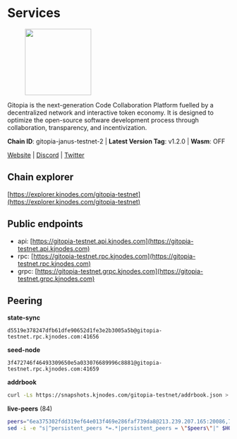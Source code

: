 # Services

<figure><img src="https://raw.githubusercontent.com/kj89/testnet_manuals/main/pingpub/logos/gitopia.png" width="150" alt=""><figcaption></figcaption></figure>

Gitopia is the next-generation Code Collaboration Platform fuelled by  a decentralized network and interactive token economy. It is designed  to optimize the open-source software development process through  collaboration, transparency, and incentivization.

**Chain ID**: gitopia-janus-testnet-2 | **Latest Version Tag**: v1.2.0 | **Wasm**: OFF

[Website](https://gitopia.com/) | [Discord](https://discord.gg/hFTXCGNYDZ) | [Twitter](https://twitter.com/gitopiaDAO)




## Chain explorer
[https://explorer.kjnodes.com/gitopia-testnet](https://explorer.kjnodes.com/gitopia-testnet)

## Public endpoints

* api: [https://gitopia-testnet.api.kjnodes.com](https://gitopia-testnet.api.kjnodes.com)
* rpc: [https://gitopia-testnet.rpc.kjnodes.com](https://gitopia-testnet.rpc.kjnodes.com)
* grpc: [https://gitopia-testnet.grpc.kjnodes.com](https://gitopia-testnet.grpc.kjnodes.com)

## Peering

**state-sync**

```text
d5519e378247dfb61dfe90652d1fe3e2b3005a5b@gitopia-testnet.rpc.kjnodes.com:41656
```

**seed-node**

```text
3f472746f46493309650e5a033076689996c8881@gitopia-testnet.rpc.kjnodes.com:41659
```

**addrbook**
```bash
curl -Ls https://snapshots.kjnodes.com/gitopia-testnet/addrbook.json > $HOME/.gitopia/config/addrbook.json
```

**live-peers** (84)
```bash
peers="6ea375302fdd319ef64e013f469e286faf739da8@213.239.207.165:20086,71d125deda13528c4e72ec4327699882f12c3b72@109.123.254.218:26656,cd5d703ff7a2e3fc5e5710a384d0933571dc423a@178.18.250.177:41656,d5519e378247dfb61dfe90652d1fe3e2b3005a5b@65.109.68.190:41656,9cd6d2477d278ef6ccffa5cc4e22fd0d9489cd23@85.10.199.157:34656,df5b61e51ab2f6c3bf1f3c387ba1586a84b41b25@141.95.65.26:27956,ad33cf22f96e43448798686ed0f7428b8fdacf5b@5.161.90.174:656,09538ba6159f454a17d76501c59e23bad6fc9d3d@85.190.246.67:26656,d9d59b442e46f142394fcdf2f246ca8c7b2b7ce9@149.102.146.36:26656,c84906b19dc7dc7bda94ab2167d4b0af64a28b49@45.151.122.191:656,6fa19dbe0236fc9328513ced95d9dd6f8330dbf3@34.160.118.165:26656,007d2419fea80aee707d009af0153f5105c53379@38.242.139.164:656,35c829910f80387ee825da9fb69efbcbf8e2149e@164.68.118.227:26656,399d4e19186577b04c23296c4f7ecc53e61080cb@34.143.189.236:26656,52098a0fdd0dc566615ad37492019d252635bdda@45.85.249.131:656,ba614c2b5beae6df39a4310043294ffde60e8e8d@45.85.250.147:26656,98bdfc67810bf7ac8f5c45b2c677b4bf199eb42e@185.193.67.65:41656,e17763e03ef6819b6f549b97abe9da7a1a7eeac8@164.68.121.241:656,05182a9b6121c9fcbb493f9bb3843e20e076e479@38.242.231.113:656,292c099fc654a1331d3b62a1b939f867b62ef434@45.85.147.242:656,3989c44e8af3427b22a71a94185e85df99d450b4@149.102.158.188:41656,1c14a50a931cdf437c1a28bc00565d69950b6c6b@135.181.205.220:36656,9bb344d83fc1fafc4bce6b8e4a95b82f37ac4f31@82.208.20.136:26656,c03e9f152bb1becc54d4424d02249135d39be09f@81.0.218.106:41656,61c85d47e1dd86d5a5849450b849078d4d13184b@85.239.244.123:26656,ea53a3f77fe373f47be4e77fd5f9ff526dfaec33@51.79.143.46:41656,4cd60a4dd4211d38d948a86a614f1fd8d3d274eb@75.119.153.139:656,5c2a752c9b1952dbed075c56c600c3a79b58c395@195.3.220.140:27036,2f0484f05aa2d58d91aa21ea7cb9ce81c2e207ea@85.239.240.187:26656,4e0e57bcac8aa2bc3188d5b7845eeee61a61f3f0@194.163.170.165:26656,dcef5aff76b0834c870ab3810cae4ad575e04805@134.122.83.232:26656,ffb4f7d43d6449c292d4e60c8a48eb3d31c39691@38.242.139.100:656,63381c5528ed8ca93f9ba31008a9630d21b29a97@142.132.152.46:46656,0eb70bf5e2403694109f9bba184570074c2dfdd5@38.242.235.255:26656,995177c4b8c2b498de50483a614f9e30bf02e843@65.109.130.180:26656,7182dfadba43a9a3b35f6862e63f75be20c8b1db@95.217.214.125:41656,481189b7e246f6c824a969482446c49abbfe76b8@161.97.172.147:26656,ae5d5b47ea732ff509114f405967f61eb3d86ac6@75.119.146.171:656,7f2339fc6a6dca666d8ffbbe4e61443d58e0e759@109.123.255.8:26656,38f4e436b28b05850fa9b67cadf0700123cec094@45.10.154.166:26656,37c3d29df83da59e5a258d413e2f89365ab05711@85.239.243.12:656,d15e22d7be8ba1b97ff429cf87fea2af41450b37@149.102.134.212:41656,b6651c7b043ef4bdccd7906b0f06de2bbdfe8a60@193.46.243.75:26656,59a99a10a28baeda8535598acef9abb706ec5dbc@45.85.249.132:656,bc688b2be879ba5bfa34587e096a9c9a4df2e6d4@45.151.122.116:656,eccdf1d5bf33bc1733838562b4d4a4a45869c3a8@135.181.183.93:41656,5c74fe6868cda2003926c0a6299c9cebec5c4d1a@65.21.239.60:41656,ac606e28c081c679dc23d9a94c29842be8f8b1f1@45.85.249.133:656,03073657e8bc5bcf71e7fd8df281ab8dcbc8821a@45.151.122.130:656,24453bdf119b17550849851d69c50cde7b140460@84.46.253.3:41656,93c4c73375b5f52020e7e7bd3f901ee28f07e6b7@109.123.243.66:41656,8bec864d68a2542233ba37ac94c723fdf0b8e175@45.151.122.136:656,d48a95dffa507f31dd54359ea47fe02c16ac14c7@213.239.216.252:26656,3dd4a6674e86c319a5671e645d429edacae62129@185.219.142.203:26656,9912d5c8d59b7736b0702b18aeb386efe7e46f3f@164.68.111.239:656,f0b8227e40f25eaec0e25b9e91ca199d2d9a1ecb@167.86.94.177:656,7f4671d3657afcb77e3f23f53fadfc576e97871b@38.242.241.58:26656,4ed110a5b1ebad62d1e92e8cdabfc9160e2ca4db@65.109.92.148:46656,374da78901e59810277fc35482bce6e30953f488@80.79.6.155:41656,7d819fa869f7c5b42c2c7a9538e1a9e7a52cfdee@65.108.226.26:24656,f7fcda07044dc64cec2f6dca9da0c37a254bbae8@138.201.127.91:26676,dc53e8e177319816b1c898ca79f821369ea96b26@209.145.56.41:41656,66f94651fb02f277c90c605a38df549d3c0a9269@75.119.151.217:26656,e1ab0573d55ff92fad55d2929e353904f1bbe36f@135.181.16.252:31656,eaa9978430e55663346eb61312cd5ecc21448b25@38.242.139.153:656,61d2b313e2adc9d7990944f8ab5a6f9ecf08084f@65.21.122.171:16656,c3ecaaf2d7b292e0407fb01bd96739a7b05c4a74@82.208.20.35:26656,b3fd4ef48229a6dbc0c9929f6f2e88143980c452@94.250.202.158:26656,bbc6a1e115185d5bffcbbf5520dca1c3d626e599@109.123.255.50:26656,f552c1503a04d2455bec87d1d427884e5282bae1@176.9.22.117:41656,bf16e96a383f317bdc40cdebfdf2a40a7b3d5c9a@142.132.211.91:41656,9477e9810bc79d41666276804296d2a853996e22@167.86.89.182:656,d99be8a0a1cb5a1ef7059adb7f7eaef35d304e41@185.208.207.162:656,023c6a86fbd8b8368503c92bd612a8c0379a26e5@194.146.13.251:656,971c22cfb2a8fee7e6b5b7fb125cc9551f3b5e60@65.109.106.91:16656,ed812c9c51244197f5d9331bc9987b8724d40888@161.35.170.213:41656,8d45cada398e1035e220857a84021fabfa723248@2.58.82.21:26656,b745e0c6a1e0c7ec248ec274cfd038ed4bc4c2cf@65.21.134.202:26356,7126c668e8222cbff386a5c80d852af0c3a13d8b@38.242.197.233:35656,6879aff70e9326aa10d346f7fce3a076527b5237@172.104.199.176:41656,955c997a67a82cbd005e5b2b7010a1de3ac54355@38.242.241.74:26656,7da6c90fe420bca73b5274884236134acf49d565@35.168.32.254:26656,df5c15eeaeecb2116ab947e10c065353d762f5ad@185.163.124.151:41656,314ee8896c9f9e39450dc25623f8019cf316ed60@38.242.135.124:26656"
sed -i -e "s|^persistent_peers *=.*|persistent_peers = \"$peers\"|" $HOME/.gitopia/config/config.toml
```
